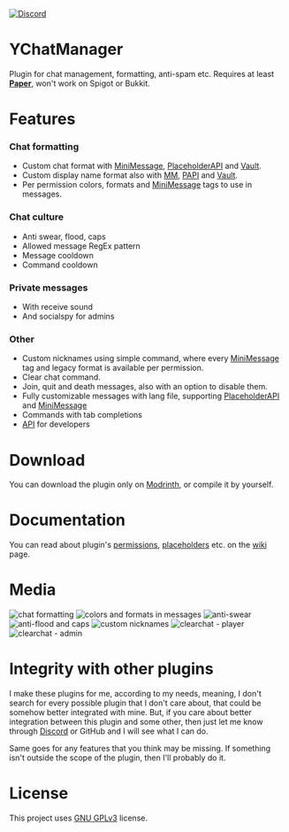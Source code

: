 [![Discord](https://img.shields.io/discord/1236019317208776786?style=flat&logo=discord&label=Discord&color=%235d6af2
)](https://discord.gg/kZJhKZ48j8)

# YChatManager
Plugin for chat management, formatting, anti-spam etc. Requires at least **[Paper](https://github.com/PaperMC/Paper)**, won't work on Spigot or Bukkit.

# Features
### Chat formatting
- Custom chat format with [MiniMessage](https://docs.advntr.dev/minimessage/index.html), [PlaceholderAPI](https://github.com/PlaceholderAPI/PlaceholderAPI) and [Vault](https://github.com/milkbowl/Vault).
- Custom display name format also with [MM](https://docs.advntr.dev/minimessage/index.html), [PAPI](https://github.com/PlaceholderAPI/PlaceholderAPI) and [Vault](https://github.com/milkbowl/Vault).
- Per permission colors, formats and [MiniMessage](https://docs.advntr.dev/minimessage/index.html) tags to use in messages.

### Chat culture
- Anti swear, flood, caps
- Allowed message RegEx pattern
- Message cooldown
- Command cooldown

### Private messages
- With receive sound
- And socialspy for admins

### Other
- Custom nicknames using simple command, where every [MiniMessage](https://docs.advntr.dev/minimessage/index.html) tag and legacy format is available per permission.
- Clear chat command.
- Join, quit and death messages, also with an option to disable them.
- Fully customizable messages with lang file, supporting [PlaceholderAPI](https://github.com/PlaceholderAPI/PlaceholderAPI) and [MiniMessage](https://docs.advntr.dev/minimessage/index.html)
- Commands with tab completions
- [API](https://github.com/Ynfuien/YChatManager/wiki/4.-Developer-API) for developers

# Download
You can download the plugin only on [Modrinth](https://modrinth.com/plugin/ychatmanager), or compile it by yourself.

# Documentation
You can read about plugin's [permissions](https://github.com/Ynfuien/YChatManager/wiki/2.-Permissions), [placeholders](https://github.com/Ynfuien/YChatManager/wiki/3.-Placeholders) etc. on the [wiki](https://github.com/Ynfuien/YChatManager/wiki) page.

# Media
![chat formatting](https://i.imgur.com/HKyHemA.gif)
![colors and formats in messages](https://i.imgur.com/YV8jkZh.gif)
![anti-swear](https://i.imgur.com/en8PIkc.gif)
![anti-flood and caps](https://i.imgur.com/3AdgaBw.gif)
![custom nicknames](https://i.imgur.com/yicaNtI.gif)
![clearchat - player](https://i.imgur.com/XkXn8VC.gif)
![clearchat - admin](https://i.imgur.com/WuQeogZ.gif)

# Integrity with other plugins
I make these plugins for me, according to my needs, meaning, I don't search for every possible plugin that I don't care about, that could be somehow better integrated with mine. But, if you care about better integration between this plugin and some other, then just let me know through [Discord](https://discord.gg/kZJhKZ48j8) or GitHub and I will see what I can do.

Same goes for any features that you think may be missing. If something isn't outside the scope of the plugin, then I'll probably do it.

# License
This project uses [GNU GPLv3](https://github.com/Ynfuien/YChatManager/main/blob/LICENSE) license.